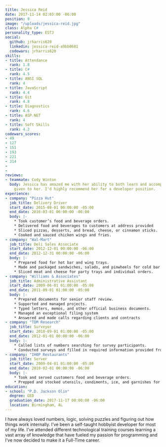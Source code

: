 ```yaml
---
title: Jessica Reid
date: 2017-11-14 02:03:00 -06:00
position: 9
image: "/uploads/jessica-reid.jpg"
class: Alpha C#
personality_type: ESTJ
social:
  github: jrharris620
  linkedin: jessica-reid-a9bb0681
  codewars: jrharris620
skills:
- title: Attendance
  rank: 1.8
- title: C#
  rank: 4.5
- title: ANSI SQL
  rank: 4
- title: JavaScript
  rank: 4.4
- title: Git
  rank: 4.8
- title: Diagnostics
  rank: 4.6
- title: ASP.NET
  rank: 4
- title: Soft Skills
  rank: 4.2
codewars_scores:
- 49
- 127
- 151
- 193
- 221
- 314
- 
- 
reviews:
- teammate: Cody Winton
  body: Jessica has amazed me with her ability to both learn and accomplish any task
    given to her. I'd highly recommend her for a developer position.
experience:
- company: "​Pizza​ ​Hut​"
  job_title: Delivery​ ​Driver
  start_date: 2015-08-01 00:00:00 -05:00
  end_date: 2016-03-01 00:00:00 -06:00
  body: |-
    * Took customer’s food and beverage orders.
    * Delivered food and beverages to customers at address provided
    * Sliced pizzas, desserts, and bread, cheese, or cinnamon sticks.
    * Cooked and sauced chicken wings and fries.
- company: "​Wal-Mart​"
  job_title: Deli​ ​Sales​ ​Associate
  start_date: 2012-12-01 00:00:00 -06:00
  end_date: 2012-12-31 00:00:00 -06:00
  body: |-
    * Prepared food for hot bar and wing trays.
    * Made and packaged sandwiches, salads, and pinwheels for cold bar and sandwich trays.
    * Sliced meat and cheese for party trays and individual orders.
- company: "​Williams​ ​&​ ​Associates​"
  job_title: Administrative Assistant
  start_date: 2009-06-01 01:00:00 -05:00
  end_date: 2011-09-01 01:00:00 -05:00
  body: |-
    * Prepared documents for senior staff review.
    * Supported and managed projects.
    * Typed letters, memos, and other official business documents.
    * Managed an exceptional filing system
    * Answered and made calls regarding clients and contracts
- company: "​TDM​ ​Research​"
  job_title: Surveyor
  start_date: 2010-09-01 01:00:00 -05:00
  end_date: 2012-01-01 00:00:00 -06:00
  body: |-
    * Called lists of numbers searching for survey participants.
    * Conducted surveys and filled in required information provided from various participants.
- company: "​IHOP​ ​Restaurants​"
  job_title: Server
  start_date: 2009-04-01 01:00:00 -05:00
  end_date: 2010-02-01 00:00:00 -06:00
  body: |-
    * Took and served customers food and beverage orders.
    * Prepped and stocked utensils, condiments, ice, and garnishes for next shift.
education:
- school: "​P.D.​ ​Jackson​ ​Olin​"
  degree: GED
  graduation_date: 2017-11-17 00:00:00 -06:00
  location: Birmingham, AL
---
```


I have always loved numbers, logic, solving puzzles and figuring out how things work internally. I’ve been a self-taught hobbyist developer for most of my life. I’ve attended different technological training courses learning a vast array of knowledge that have fueled my passion for programming and I’ve now decided
to make it a Full-Time career.